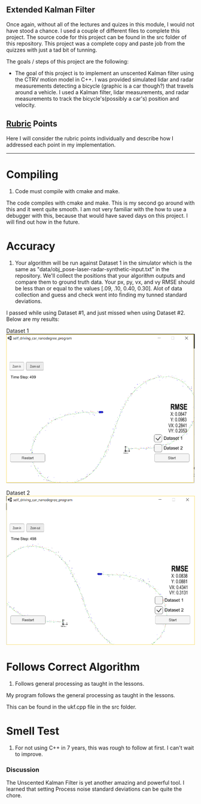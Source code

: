 ## **Extended Kalman Filter**

Once again, without all of the lectures and quizes in this module, I would not have stood a chance. I used a couple of different files to complete this project. The source code for this project can be found in the src folder of this repository. This project was a complete copy and paste job from the quizzes with just a tad bit of tunning.

The goals / steps of this project are the following:

* The goal of this project is to implement an unscented Kalman filter using the CTRV motion model in C++. I was provided simulated lidar and radar measurements detecting a bicycle (graphic is a car though?) that travels around a vehicle. I used a Kalman filter, lidar measurements, and radar measurements to track the bicycle's(possibly a car's) position and velocity.

[//]: # (Image References)

[image1]: ./Runs/Dataset1.PNG "Dataset 1"
[image2]: ./Runs/Dataset2.PNG "Dataset 2"


## [Rubric](https://review.udacity.com/#!/rubrics/748/view) Points
Here I will consider the rubric points individually and describe how I addressed each point in my implementation.  

---

# Compiling

1. Code must compile with cmake and make.

The code compiles with cmake and make. This is my second go around with this and it went quite smooth. I am not very familiar with the how to use a debugger with this, because that would have saved days on this project. I will find out how in the future.

# Accuracy

1. Your algorithm will be run against Dataset 1 in the simulator which is the same as "data/obj_pose-laser-radar-synthetic-input.txt" in the repository. We'll collect the positions that your algorithm outputs and compare them to ground truth data. Your px, py, vx, and vy RMSE should be less than or equal to the values [.09, .10, 0.40, 0.30]. Alot of data collection and guess and check went into finding my tunned standard deviations.

I passed while using Dataset #1, and just missed when using Dataset #2. Below are my results:

 Dataset 1
![alt text][image1]

 Dataset 2
![alt text][image2]

# Follows Correct Algorithm

1. Follows general processing as taught in the lessons.

My program follows the general processing as taught in the lessons. 

This can be found in the ukf.cpp file in the src folder.

# Smell Test
1. For not using C++ in 7 years, this was rough to follow at first. I can't wait to improve.

### Discussion
The Unscented Kalman Filter is yet another amazing and powerful tool. I learned that setting Process noise standard deviations can be quite the chore.




